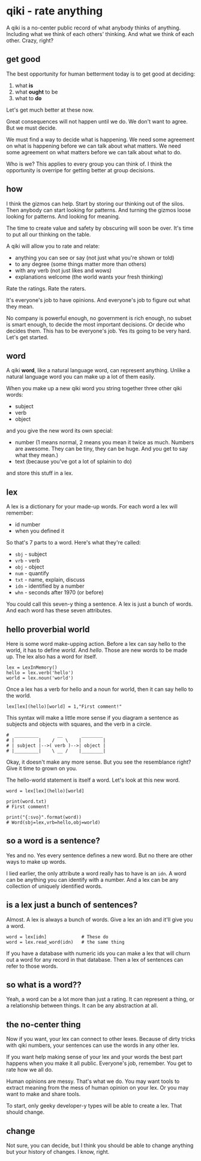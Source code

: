 # qiki - rate anything

A qiki is a no-center public record 
of what anybody thinks of anything.
Including what we think of each others' thinking.
And what we think of each other.
Crazy, right?


## get good

The best opportunity for human betterment today
is to get good at deciding:

1. what **is**
2. what **ought** to be
3. what to **do**

Let's get much better at these now.

Great consequences will not happen until we do.
We don't want to agree. 
But we must decide.

We must find a way to decide 
what is happening.
We need some agreement on what is happening
before we can talk about what matters.
We need some agreement on what matters
before we can talk about what to do.

Who is we?
This applies to every group you can think of.
I think the opportunity is overripe
for getting better at group decisions.


## how

I think the gizmos can help.
Start by storing our thinking out of the silos.
Then anybody can start looking for patterns.
And turning the gizmos loose looking for patterns.
And looking for meaning.

The time to create value and safety
by obscuring will soon be over.
It's time to put all our thinking on the table.

A qiki will allow you to rate and relate:

* anything you can see or say 
(not just what you're shown or told)
* to any degree
(some things matter more than others)
* with any verb 
(not just likes and wows)
* explanations welcome
(the world wants your fresh thinking)

Rate the ratings. 
Rate the raters. 

It's everyone's job to have opinions.
And everyone's job to figure out what they mean.

No company is powerful enough, 
no government is rich enough,
no subset is smart enough,
to decide the most important decisions.
Or decide who decides them.
This has to be everyone's job.
Yes its going to be very hard. 
Let's get started.


## word

A qiki **word**, like a natural language word, 
can represent anything.
Unlike a natural language word 
you can make up a lot of them easily.

When you make up a new qiki word 
you string together three other qiki words:

* subject
* verb
* object

and you give the new word its own special:

* number 
(1 means normal, 
2 means you mean it twice as much.
Numbers are awesome.
They can be tiny, they can be huge.
And you get to say what they mean.)
* text 
(because you've got a lot of splainin to do)

and store this stuff in a lex. 


## lex

A lex is a dictionary for your made-up words.
For each word a lex will remember:

* id number
* when you defined it

So that's 7 parts to a word. 
Here's what they're called:

* `sbj` - subject 
* `vrb` - verb
* `obj` - object
* `num` - quantify
* `txt` - name, explain, discuss
* `idn` - identified by a number
* `whn` - seconds after 1970 (or before)

You could call this seven-y thing a sentence.
A lex is just a bunch of words.
And each word has these seven attributes.


## hello proverbial world

Here is some word make-upping action. 
Before a lex can say hello to the world,
it has to define _world_. And _hello_.
Those are new words to be made up.
The lex also has a word for itself.

```
lex = LexInMemory()
hello = lex.verb('hello')
world = lex.noun('world')
```

Once a lex has a verb for hello 
and a noun for world,
then it can say hello to the world.

```
lex[lex](hello)[world] = 1,"First comment!"
```

This syntax will make a little more sense
if you diagram a sentence as
subjects and objects with squares,
and the verb in a circle.

```
#  _________       __       ________
# |         |    /    \    |        |
# | subject |-->( verb )-->| object |
# |_________|    \ __ /    |________|
```

Okay, it doesn't make any more sense.
But you see the resemblance right?
Give it time to grown on you.

The hello-world statement is itself a word.
Let's look at this new word.

```
word = lex[lex](hello)[world]

print(word.txt)
# First comment!

print("{:svo}".format(word))
# Word(sbj=lex,vrb=hello,obj=world)
```


## so a word is a sentence?

Yes and no.
Yes every sentence defines a new word.
But no there are other ways to make up words.

I lied earlier,
the only attribute a word really has to have 
is an `idn`.
A word can be anything 
you can identify with a number.
And a lex can be any collection 
of uniquely identified words.


## is a lex just a bunch of sentences?

Almost. 
A lex is always a bunch of words.
Give a lex an idn and it'll give you a word.

```
word = lex[idn]             # These do
word = lex.read_word(idn)   # the same thing
```

If you have a database with numeric ids
you can make a lex that will churn out
a word for any record in that database.
Then a lex of sentences can refer to 
those words.


## so what is a word??

Yeah, a word can be a lot more than just a rating.
It can represent a thing,
or a relationship between things.
It can be any abstraction at all.


## the no-center thing

Now if you want, 
your lex can connect to other lexes.
Because of dirty tricks with qiki numbers, 
your sentences can use the words in any other lex.

If you want help making sense 
of your lex and your words
the best part happens when you make it all public.
Everyone's job, remember.
You get to rate how we all do.

Human opinions are messy. 
That's what we do.
You may want tools to extract meaning
from the mess of human opinion on your lex.
Or you may want to make and share tools.

To start, only geeky developer-y types 
will be able to create a lex. 
That should change.


## change

Not sure, 
you can decide,
but I think you should be able to change anything
but your history of changes.
I know, right.
